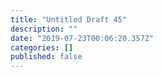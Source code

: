 ```yaml
---
title: "Untitled Draft 45"
description: ""
date: "2019-07-23T00:06:20.357Z"
categories: []
published: false
---
```



